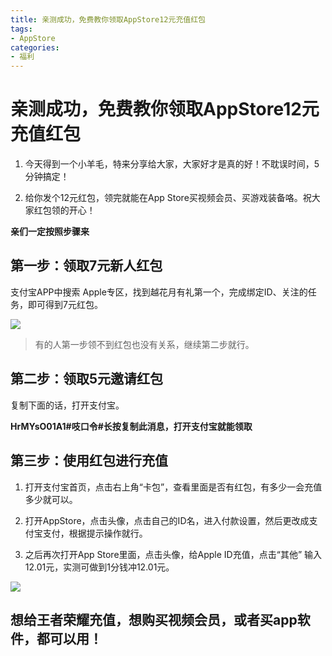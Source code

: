 ```yaml
---
title: 亲测成功，免费教你领取AppStore12元充值红包
tags: 
- AppStore
categories:
- 福利
---
```


# 亲测成功，免费教你领取AppStore12元充值红包

1. 今天得到一个小羊毛，特来分享给大家，大家好才是真的好！不耽误时间，5分钟搞定！

2. 给你发个12元红包，领完就能在App Store买视频会员、买游戏装备咯。祝大家红包领的开心！

**亲们一定按照步骤来**

## 第一步：领取7元新人红包

支付宝APP中搜索 Apple专区，找到越花月有礼第一个，完成绑定ID、关注的任务，即可得到7元红包。

![](http://ww1.sinaimg.cn/large/640dde2dgy1ft66kfprfrj20ku112n08.jpg)

>有的人第一步领不到红包也没有关系，继续第二步就行。


##  第二步：领取5元邀请红包


复制下面的话，打开支付宝。

**HrMYsO01A1#吱口令#长按复制此消息，打开支付宝就能领取**



## 第三步：使用红包进行充值

1. 打开支付宝首页，点击右上角“卡包”，查看里面是否有红包，有多少一会充值多少就可以。


2. 打开AppStore，点击头像，点击自己的ID名，进入付款设置，然后更改成支付宝支付，根据提示操作就行。

3. 之后再次打开App Store里面，点击头像，给Apple ID充值，点击“其他” 输入12.01元，实测可做到1分钱冲12.01元。


![](http://ww1.sinaimg.cn/large/640dde2dgy1ft66jwo1i7j20ku112tbd.jpg)

## 想给王者荣耀充值，想购买视频会员，或者买app软件，都可以用！
